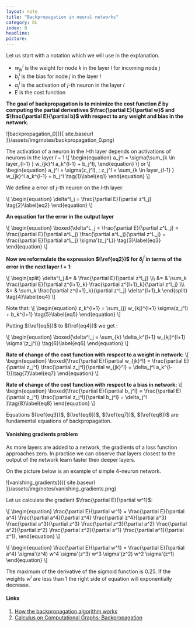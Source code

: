 ```yaml
---
layout: note
title: "Backpropagation in neural networks"
category: DL
index: 0
headline: 
picture: 
---
```


Let us start with a notation which we will use in the explanation.

- $w_{jk}^l$ is the weight for node $k$ in the layer $l$ for incoming node $j$
- $b_j^l$ is the bias for node $j$ in the layer $l$
- $a_j^l$ is the activation of $j$-th neuron in the layer $l$
- E is the cost function

> 
__The goal of backpropagation is to minimize the cost function $E$ by computing the partial derivatives 
$\frac{\partial E}{\partial w}$ and $\frac{\partial E}{\partial b}$ with respect to any weight and 
bias in the network.__

![backpropagation_0]({{ site.baseurl }}/assets/img/notes/backpropagation_0.png)

The activation of a neuron in the $l$-th layer depends on activations of neurons in the layer $l-1$
\\[
\begin{equation}
a_j^l = \sigma(\sum_{k \in layer_{l-1} } w_{jk}^l a_k^{l-1} + b_j^l),
\end{equation}
\\]
or 
\\[
\begin{equation}
a_j^l = \sigma(z_j^l), \; z_j^l = \sum_{k \in layer_{l-1} } w_{jk}^l a_k^{l-1} + b_j^l \tag{1}\label{eq1}
\end{equation}
\\]

We define a error of $j$-th neuron on the $l$-th layer:

\\[
\begin{equation}
\delta^l_j = \frac{\partial E}{\partial z^l_j} \tag{2}\label{eq2}
\end{equation}
\\]

__An equation for the error in the output layer__

\\[
\begin{equation}
\boxed{\delta^L_j = \frac{\partial E}{\partial z^L_j} = \frac{\partial E}{\partial a^L_j} \frac{\partial a^L_j}{\partial z^L_j} 
= \frac{\partial E}{\partial a^L_j} \sigma'(z_j^L)} \tag{3}\label{eq3}
\end{equation}
\\]

__Now we reformulate the expression $(\ref{eq2})$ for $\delta^l_j$ in terms of the error
in the next layer $l+1$__:

\\[
\begin{split}
\delta^l_j &= & \frac{\partial E}{\partial z^l_j} \\\\\\
&= & \sum_k \frac{\partial E}{\partial z^{l+1}_k} \frac{\partial z^{l+1}_k}{\partial z^l_j} \\\\\\
&= & \sum_k \frac{\partial z^{l+1}_k}{\partial z^l_j} \delta^{l+1}_k
\end{split} \tag{4}\label{eq4}
\\]

Note that:
\\[
\begin{equation}
z_k^{l+1} = \sum_{j} w_{kj}^{l+1} \sigma(z_j^l) + b_k^{l+1} \tag{5}\label{eq5}
\end{equation}
\\]

Putting $(\ref{eq5})$ to $(\ref{eq4})$ we get :

\\[
\begin{equation}
\boxed{\delta^l_j = \sum_{k} \delta_k^{l+1} w_{kj}^{l+1} \sigma'(z_j^l)} \tag{6}\label{eq6}
\end{equation}
\\]

__Rate of change of the cost function with respect to a weight in network:__
\\[
\begin{equation}
\boxed{\frac{\partial E}{\partial w_{jk}^l} = \frac{\partial E}{\partial z_j^l} \frac{\partial z_j^l}{\partial w_{jk}^l} = \delta_j^l a_k^{l-1}}\tag{7}\label{eq7}
\end{equation}
\\]


__Rate of change of the cost function with respect to a bias in network:__
\\[
\begin{equation}
\boxed{\frac{\partial E}{\partial b_j^l} = \frac{\partial E}{\partial z_j^l} \frac{\partial z_j^l}{\partial b_j^l} = \delta_j^l }\tag{8}\label{eq8}
\end{equation}
\\]

Equations $(\ref{eq3})$, $(\ref{eq6})$, $(\ref{eq7})$, $(\ref{eq8})$ are fundamental equations of backpropagation.


#### Vanishing gradients problem

As more layers are added to a network, the gradients of a loss function approaches zero.
In practice we can observe that layers closest to the output of the network  learn faster then
deeper layers.

On the picture below is an example of simple 4-neuron network.

![vanishing_gradients]({{ site.baseurl }}/assets/img/notes/vanishing_gradients.png)

Let us calculate the gradient $\frac{\partial E}{\partial w^1}$:

\\[
\begin{equation}
\frac{\partial E}{\partial w^1} = \frac{\partial E}{\partial a^4} \frac{\partial a^4}{\partial z^4} \frac{\partial z^4}{\partial a^3} \frac{\partial a^3}{\partial z^3} \frac{\partial z^3}{\partial a^2} \frac{\partial a^2}{\partial z^2} \frac{\partial z^2}{\partial a^1} \frac{\partial a^1}{\partial z^1},
\end{equation}
\\]

\\[
\begin{equation}
\frac{\partial E}{\partial w^1} = \frac{\partial E}{\partial a^4} \sigma'(z^4) w^4 \sigma'(z^3) w^3 \sigma'(z^2) w^2 \sigma'(z^1)
\end{equation}
\\]

The maximum of the derivative of the sigmoid function is $0.25$. If the weights $w^i$ are less than $1$ the right
side of equation will exponentially decrease. 

#### Links

1. [How the backpropagation algorithm works](http://neuralnetworksanddeeplearning.com/chap2.html)
2. [Calculus on Computational Graphs: Backpropagation](http://colah.github.io/posts/2015-08-Backprop/)